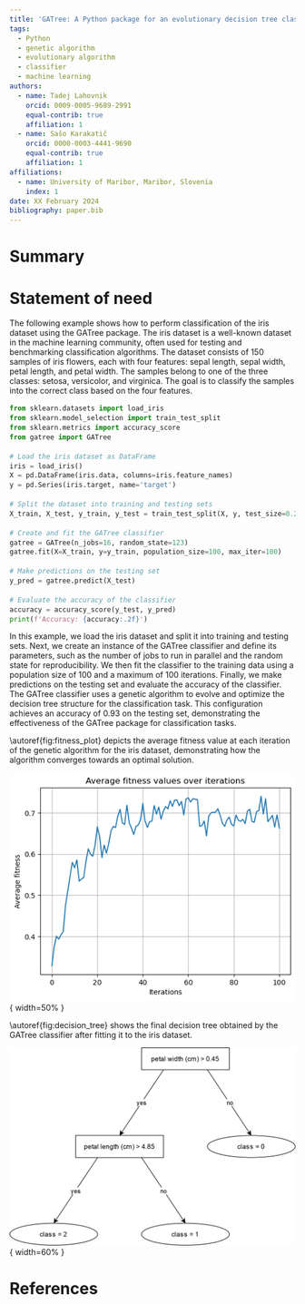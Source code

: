 ```yaml
---
title: 'GATree: A Python package for an evolutionary decision tree classifier'
tags:
  - Python
  - genetic algorithm
  - evolutionary algorithm
  - classifier
  - machine learning
authors:
  - name: Tadej Lahovnik
    orcid: 0009-0005-9689-2991
    equal-contrib: true
    affiliation: 1
  - name: Sašo Karakatič
    orcid: 0000-0003-4441-9690
    equal-contrib: true
    affiliation: 1
affiliations:
  - name: University of Maribor, Maribor, Slovenia
    index: 1
date: XX February 2024
bibliography: paper.bib
---
```


# Summary



# Statement of need

The following example shows how to perform classification of the iris dataset using the GATree package. The iris dataset is a well-known dataset in the machine learning community, often used for testing and benchmarking classification algorithms. The dataset consists of 150 samples of iris flowers, each with four features: sepal length, sepal width, petal length, and petal width. The samples belong to one of the three classes: setosa, versicolor, and virginica. The goal is to classify the samples into the correct class based on the four features.

```python
from sklearn.datasets import load_iris
from sklearn.model_selection import train_test_split
from sklearn.metrics import accuracy_score
from gatree import GATree

# Load the iris dataset as DataFrame
iris = load_iris()
X = pd.DataFrame(iris.data, columns=iris.feature_names)
y = pd.Series(iris.target, name='target')

# Split the dataset into training and testing sets
X_train, X_test, y_train, y_test = train_test_split(X, y, test_size=0.2, random_state=123)

# Create and fit the GATree classifier
gatree = GATree(n_jobs=16, random_state=123)
gatree.fit(X=X_train, y=y_train, population_size=100, max_iter=100)

# Make predictions on the testing set
y_pred = gatree.predict(X_test)

# Evaluate the accuracy of the classifier
accuracy = accuracy_score(y_test, y_pred)
print(f'Accuracy: {accuracy:.2f}')
```

In this example, we load the iris dataset and split it into training and testing sets. Next, we create an instance of the GATree classifier and define its parameters, such as the number of jobs to run in parallel and the random state for reproducibility. We then fit the classifier to the training data using a population size of 100 and a maximum of 100 iterations. Finally, we make predictions on the testing set and evaluate the accuracy of the classifier. The GATree classifier uses a genetic algorithm to evolve and optimize the decision tree structure for the classification task. This configuration achieves an accuracy of 0.93 on the testing set, demonstrating the effectiveness of the GATree package for classification tasks.

\autoref{fig:fitness_plot} depicts the average fitness value at each iteration of the genetic algorithm for the iris dataset, demonstrating how the algorithm converges towards an optimal solution.

![Average fitness value at each iteration.\label{fig:fitness_plot}](./images/fitness_value.png){ width=50% }

\autoref{fig:decision_tree} shows the final decision tree obtained by the GATree classifier after fitting it to the iris dataset.

![Final decision tree obtained by the GATree classifier.\label{fig:decision_tree}](./images/decision_tree.png){ width=60% }

# References
